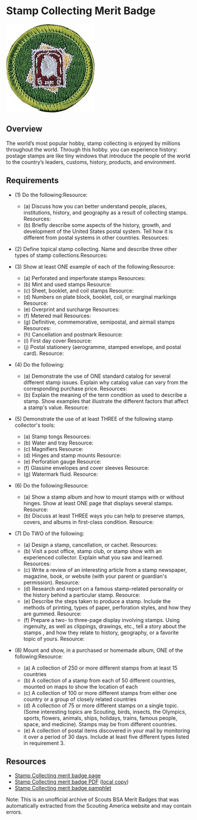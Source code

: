 

# Stamp Collecting Merit Badge

![Stamp Collecting Merit Badge](images/stamp-collecting-merit-badge.jpg)

## Overview



The world’s most popular hobby, stamp collecting is enjoyed by millions throughout the world. Through this hobby. you can experience history: postage stamps are like tiny windows that introduce the people of the world to the country’s leaders, customs, history, products, and environment.

## Requirements

* (1) Do the following:Resource:
    * (a) Discuss how you can better understand people, places, institutions, history, and geography as a result of collecting stamps. Resources:
    * (b) Briefly describe some aspects of the history, growth, and development of the United States postal system. Tell how it is different from postal systems in other countries. Resources:


* (2) Define topical stamp collecting.  Name and describe three other types of stamp collections.Resources:
* (3) Show at least ONE example of each of the following:Resource:
    * (a) Perforated and imperforate stamps Resources:
    * (b) Mint and used stamps Resource:
    * (c) Sheet, booklet, and coil stamps Resource:
    * (d) Numbers on plate block, booklet, coil, or marginal markings Resource:
    * (e) Overprint and surcharge Resources:
    * (f) Metered mail Resources:
    * (g) Definitive, commemorative, semipostal, and airmail stamps Resources:
    * (h) Cancellation and postmark Resource:
    * (i) First day cover Resource:
    * (j) Postal stationery (aerogramme, stamped envelope, and postal card). Resource:


* (4) Do the following:
    * (a) Demonstrate the use of ONE standard catalog for several different stamp issues. Explain why catalog value can vary from the corresponding purchase price. Resources:
    * (b) Explain the meaning of the term condition as used to describe a stamp. Show examples that illustrate the different factors that affect a stamp's value. Resource:


* (5) Demonstrate the use of at least THREE of the following stamp collector's tools:
    * (a) Stamp tongs Resources:
    * (b) Water and tray Resource:
    * (c) Magnifiers Resource:
    * (d) Hinges and stamp mounts Resource:
    * (e) Perforation gauge Resource:
    * (f) Glassine envelopes and cover sleeves Resource:
    * (g) Watermark fluid. Resource:


* (6) Do the following:Resource:
    * (a) Show a stamp album and how to mount stamps with or without hinges. Show at least ONE page that displays several stamps. Resource:
    * (b) Discuss at least THREE ways you can help to preserve stamps, covers, and albums in first-class condition. Resource:


* (7) Do TWO of the following:
    * (a) Design a stamp, cancellation, or cachet. Resources:
    * (b) Visit a post office, stamp club, or stamp show with an experienced collector. Explain what you saw and learned. Resources:
    * (c) Write a review of an interesting article from a stamp newspaper, magazine, book, or website (with your parent or guardian's permission). Resource:
    * (d) Research and report on a famous stamp-related personality or the history behind a particular stamp. Resource:
    * (e) Describe the steps taken to produce a stamp. Include the methods of printing, types of paper, perforation styles, and how they are gummed. Resource:
    * (f) Prepare a two- to three-page display involving stamps. Using ingenuity, as well as clippings, drawings, etc., tell a story about the stamps , and how they relate to history, geography, or a favorite topic of yours. Resource:


* (8) Mount and show, in a purchased or homemade album, ONE of the following:Resource:
    * (a) A collection of 250 or more different stamps from at least 15 countries
    * (b) A collection of a stamp from each of 50 different countries, mounted on maps to show the location of each
    * (c) A collection of 100 or more different stamps from either one country or a group of closely related countries
    * (d) A collection of 75 or more different stamps on a single topic. (Some interesting topics are Scouting, birds, insects, the Olympics, sports, flowers, animals, ships, holidays, trains, famous people, space, and medicine). Stamps may be from different countries.
    * (e) A collection of postal items discovered in your mail by monitoring it over a period of 30 days. Include at least five different types listed in requirement 3.




## Resources

- [Stamp Collecting merit badge page](https://www.scouting.org/merit-badges/stamp-collecting/)
- [Stamp Collecting merit badge PDF](https://filestore.scouting.org/filestore/Merit_Badge_ReqandRes/Pamphlets/Stamp%20Collecting_2024.pdf) ([local copy](files/stamp-collecting-merit-badge.pdf))
- [Stamp Collecting merit badge pamphlet](https://www.scoutshop.org/stamp-collecting-merit-badge-pamphlet-662439.html)

Note: This is an unofficial archive of Scouts BSA Merit Badges that was automatically extracted from the Scouting America website and may contain errors.
